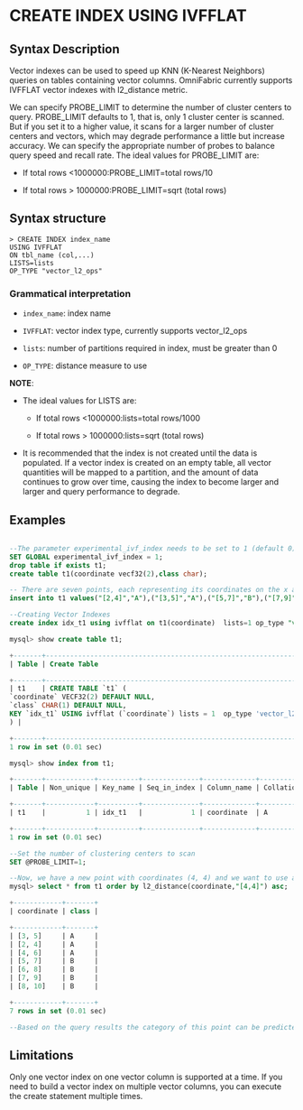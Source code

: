 # CREATE INDEX USING IVFFLAT

## Syntax Description

Vector indexes can be used to speed up KNN (K-Nearest Neighbors) queries on tables containing vector columns. OmniFabric currently supports IVFFLAT vector indexes with l2_distance metric.

We can specify PROBE_LIMIT to determine the number of cluster centers to query. PROBE_LIMIT defaults to 1, that is, only 1 cluster center is scanned. But if you set it to a higher value, it scans for a larger number of cluster centers and vectors, which may degrade performance a little but increase accuracy. We can specify the appropriate number of probes to balance query speed and recall rate. The ideal values for PROBE_LIMIT are:

- If total rows <1000000:PROBE_LIMIT=total rows/10

- If total rows > 1000000:PROBE_LIMIT=sqrt (total rows)

## Syntax structure

```
> CREATE INDEX index_name
USING IVFFLAT
ON tbl_name (col,...)
LISTS=lists
OP_TYPE "vector_l2_ops"
```

### Grammatical interpretation

- `index_name`: index name

- `IVFFLAT`: vector index type, currently supports vector_l2_ops

- `lists`: number of partitions required in index, must be greater than 0

- `OP_TYPE`: distance measure to use

__NOTE__:

- The ideal values for LISTS are:

    - If total rows <1000000:lists=total rows/1000

    - If total rows > 1000000:lists=sqrt (total rows)

- It is recommended that the index is not created until the data is populated. If a vector index is created on an empty table, all vector quantities will be mapped to a partition, and the amount of data continues to grow over time, causing the index to become larger and larger and query performance to degrade.

## Examples

```sql

--The parameter experimental_ivf_index needs to be set to 1 (default 0) to use vector indexes.
SET GLOBAL experimental_ivf_index = 1;
drop table if exists t1;
create table t1(coordinate vecf32(2),class char);

-- There are seven points, each representing its coordinates on the x and y axes, and each point's class is labeled A or B.
insert into t1 values("[2,4]","A"),("[3,5]","A"),("[5,7]","B"),("[7,9]","B"),("[4,6]","A"),("[6,8]","B"),("[8,10]","B");

--Creating Vector Indexes
create index idx_t1 using ivfflat on t1(coordinate)  lists=1 op_type "vector_l2_ops";

mysql> show create table t1;

+-------+------------------------------------------------------------------------------------------------------------------------------------------------------------------------+
| Table | Create Table                                                                                                                                                           |

+-------+------------------------------------------------------------------------------------------------------------------------------------------------------------------------+
| t1    | CREATE TABLE `t1` (
`coordinate` VECF32(2) DEFAULT NULL,
`class` CHAR(1) DEFAULT NULL,
KEY `idx_t1` USING ivfflat (`coordinate`) lists = 1  op_type 'vector_l2_ops'
) |

+-------+------------------------------------------------------------------------------------------------------------------------------------------------------------------------+
1 row in set (0.01 sec)

mysql> show index from t1;

+-------+------------+----------+--------------+-------------+-----------+-------------+----------+--------+------+------------+---------+---------------+-----------------------------------------+---------+------------+
| Table | Non_unique | Key_name | Seq_in_index | Column_name | Collation | Cardinality | Sub_part | Packed | Null | Index_type | Comment | Index_comment | Index_params                            | Visible | Expression |

+-------+------------+----------+--------------+-------------+-----------+-------------+----------+--------+------+------------+---------+---------------+-----------------------------------------+---------+------------+
| t1    |          1 | idx_t1   |            1 | coordinate  | A         |           0 | NULL     | NULL   | YES  | ivfflat    |         |               | {"lists":"1","op_type":"vector_l2_ops"} | YES     | NULL       |

+-------+------------+----------+--------------+-------------+-----------+-------------+----------+--------+------+------------+---------+---------------+-----------------------------------------+---------+------------+
1 row in set (0.01 sec)

--Set the number of clustering centers to scan
SET @PROBE_LIMIT=1;

--Now, we have a new point with coordinates (4, 4) and we want to use a KNN query to predict the class of this point.
mysql> select * from t1 order by l2_distance(coordinate,"[4,4]") asc;

+------------+-------+
| coordinate | class |

+------------+-------+
| [3, 5]     | A     |
| [2, 4]     | A     |
| [4, 6]     | A     |
| [5, 7]     | B     |
| [6, 8]     | B     |
| [7, 9]     | B     |
| [8, 10]    | B     |

+------------+-------+
7 rows in set (0.01 sec)

--Based on the query results the category of this point can be predicted as A
```

## Limitations

Only one vector index on one vector column is supported at a time. If you need to build a vector index on multiple vector columns, you can execute the create statement multiple times.
